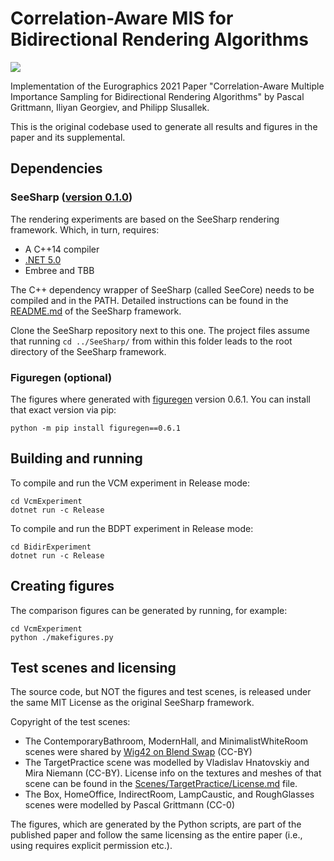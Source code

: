 ﻿# Correlation-Aware MIS for Bidirectional Rendering Algorithms

![](Teaser.png)

Implementation of the Eurographics 2021 Paper "Correlation-Aware Multiple Importance Sampling for Bidirectional Rendering Algorithms" by Pascal Grittmann, Iliyan Georgiev, and Philipp Slusallek.

This is the original codebase used to generate all results and figures in the paper and its supplemental.

## Dependencies

### SeeSharp ([version 0.1.0](https://github.com/pgrit/SeeSharp/releases/tag/v0.1.0))

The rendering experiments are based on the SeeSharp rendering framework. Which, in turn, requires:

- A C++14 compiler
- [.NET 5.0](https://dotnet.microsoft.com/download)
- Embree and TBB

The C++ dependency wrapper of SeeSharp (called SeeCore) needs to be compiled and in the PATH. Detailed instructions can be found in the [README.md](https://github.com/pgrit/SeeSharp/) of the SeeSharp framework.

Clone the SeeSharp repository next to this one. The project files assume that running ``cd ../SeeSharp/`` from within this folder leads to the root directory of the SeeSharp framework.

### Figuregen (optional)

The figures where generated with [figuregen](https://github.com/Mira-13/figure-gen) version 0.6.1. You can install that exact version via pip:

```
python -m pip install figuregen==0.6.1
```

## Building and running

To compile and run the VCM experiment in Release mode:

```
cd VcmExperiment
dotnet run -c Release
```

To compile and run the BDPT experiment in Release mode:

```
cd BidirExperiment
dotnet run -c Release
```

## Creating figures

The comparison figures can be generated by running, for example:

```
cd VcmExperiment
python ./makefigures.py
```

## Test scenes and licensing

The source code, but NOT the figures and test scenes, is released under the same MIT License as the original SeeSharp framework.

Copyright of the test scenes:

- The ContemporaryBathroom, ModernHall, and MinimalistWhiteRoom scenes were shared by [Wig42 on Blend Swap](https://www.blendswap.com/profile/130393) (CC-BY)
- The TargetPractice scene was modelled by Vladislav Hnatovskiy and Mira Niemann (CC-BY). License info on the textures and meshes of that scene can be found in the [Scenes/TargetPractice/License.md](Scenes/TargetPractice/License.md) file.
- The Box, HomeOffice, IndirectRoom, LampCaustic, and RoughGlasses scenes were modelled by Pascal Grittmann (CC-0)

The figures, which are generated by the Python scripts, are part of the published paper and follow the same licensing as the entire paper (i.e., using requires explicit permission etc.).
